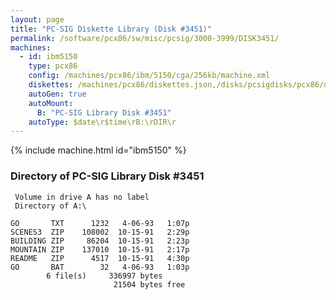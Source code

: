 ```yaml
---
layout: page
title: "PC-SIG Diskette Library (Disk #3451)"
permalink: /software/pcx86/sw/misc/pcsig/3000-3999/DISK3451/
machines:
  - id: ibm5150
    type: pcx86
    config: /machines/pcx86/ibm/5150/cga/256kb/machine.xml
    diskettes: /machines/pcx86/diskettes.json,/disks/pcsigdisks/pcx86/diskettes.json
    autoGen: true
    autoMount:
      B: "PC-SIG Library Disk #3451"
    autoType: $date\r$time\rB:\rDIR\r
---
```


{% include machine.html id="ibm5150" %}

### Directory of PC-SIG Library Disk #3451

     Volume in drive A has no label
     Directory of A:\

    GO       TXT      1232   4-06-93   1:07p
    SCENES3  ZIP    108002  10-15-91   2:29p
    BUILDING ZIP     86204  10-15-91   2:23p
    MOUNTAIN ZIP    137010  10-15-91   2:17p
    README   ZIP      4517  10-15-91   4:30p
    GO       BAT        32   4-06-93   1:03p
            6 file(s)     336997 bytes
                           21504 bytes free
